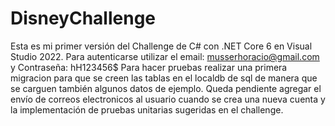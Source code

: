 # DisneyChallenge
Esta es mi primer versión del Challenge de C# con .NET Core 6 en Visual Studio 2022.
Para autenticarse utilizar el email: musserhoracio@gmail.com y 
Contraseña: hH123456$
Para hacer pruebas realizar una primera migracion para que se creen las tablas en el localdb de sql de manera que se carguen también algunos datos de ejemplo.
Queda pendiente agregar el envío de correos electronicos al usuario cuando se crea una nueva cuenta y la implementación de pruebas unitarias sugeridas en el challenge.
